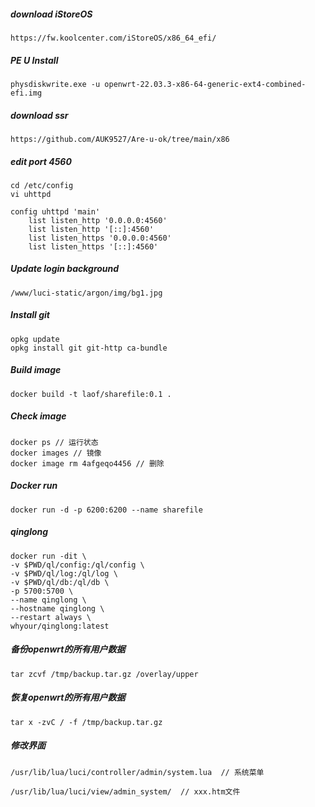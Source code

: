 ##### download iStoreOS

```
https://fw.koolcenter.com/iStoreOS/x86_64_efi/
```

##### PE U Install
```
physdiskwrite.exe -u openwrt-22.03.3-x86-64-generic-ext4-combined-efi.img
```

##### download ssr
```
https://github.com/AUK9527/Are-u-ok/tree/main/x86
```

##### edit port 4560

```
cd /etc/config
vi uhttpd
```

```
config uhttpd 'main'
	list listen_http '0.0.0.0:4560'
	list listen_http '[::]:4560'
	list listen_https '0.0.0.0:4560'
	list listen_https '[::]:4560'
```


##### Update login background

```
/www/luci-static/argon/img/bg1.jpg
```

##### Install git

```
opkg update
opkg install git git-http ca-bundle
```

##### Build image 
```
docker build -t laof/sharefile:0.1 .
```

##### Check image
```
docker ps // 运行状态
docker images // 镜像
docker image rm 4afgeqo4456 // 删除
```

##### Docker run 
```
docker run -d -p 6200:6200 --name sharefile
```

##### qinglong

```
docker run -dit \
-v $PWD/ql/config:/ql/config \
-v $PWD/ql/log:/ql/log \
-v $PWD/ql/db:/ql/db \
-p 5700:5700 \
--name qinglong \
--hostname qinglong \
--restart always \
whyour/qinglong:latest
```

##### 备份openwrt的所有用户数据
```
tar zcvf /tmp/backup.tar.gz /overlay/upper
```

##### 恢复openwrt的所有用户数据
```
tar x -zvC / -f /tmp/backup.tar.gz
```

##### 修改界面
```
/usr/lib/lua/luci/controller/admin/system.lua  // 系统菜单

/usr/lib/lua/luci/view/admin_system/  // xxx.htm文件
```
